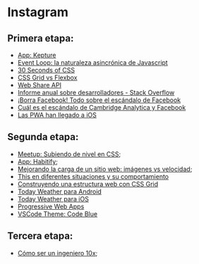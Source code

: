 # Instagram

## Primera etapa:
- [App: Kepture](https://getkepture.com/?ref=producthunt)
- [Event Loop: la naturaleza asincrónica de Javascript](https://medium.com/@ubykuo/event-loop-la-naturaleza-asincr%C3%B3nica-de-javascript-78d0a9a3e03d)
- [30 Seconds of CSS](https://atomiks.github.io/30-seconds-of-css/)
- [CSS Grid vs Flexbox](http://bit.ly/2J5sxyS)
- [Web Share API](https://filisantillan.com/web-share-comparte-un-sitio-web-como-si-fuera-una-app-nativa/)
- [Informe anual sobre desarrolladores - Stack Overflow](http://bit.ly/2NzUFO0)
- [¡Borra Facebook! Todo sobre el escándalo de Facebook](http://bit.ly/2J4U7fr)
- [Cuál es el escándalo de Cambridge Analytica y Facebook](http://bit.ly/2NzJcOg)
- [Las PWA han llegado a iOS](http://bit.ly/2N2rWQW)

## Segunda etapa:
- [Meetup: Subiendo de nivel en CSS](http://bit.ly/2NLmB5a);
- [App: Habitify](http://bit.ly/2O1vPtz);
- [Mejorando la carga de un sitio web: imágenes vs velocidad](https://filisantillan.com/mejorando-la-carga-de-un-sitio-web-imagenes-vs-velocidad/);
- [This en diferentes situaciones y su comportamiento](https://filisantillan.com/this-en-diferentes-situaciones-y-su-comportamiento/)
- [Construyendo una estructura web con CSS Grid](https://filisantillan.com/construyendo-estructura-web-con-css-grid/)
- [Today Weather para Android](http://bit.ly/2McksL1)
- [Today Weather para iOS](https://apple.co/2OzGCIG)
- [Progressive Web Apps](http://bit.ly/2vLF8ma)
- [VSCode Theme: Code Blue](http://bit.ly/2AWVWwd)

## Tercera etapa:
- [Cómo ser un ingeniero 10x](https://www.youtube.com/watch?v=KOmSx3gnyeI);
